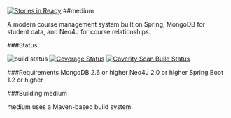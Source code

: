 [![Stories in Ready](https://badge.waffle.io/mttdbrd/medium.png?label=ready&title=Ready)](https://waffle.io/mttdbrd/medium)
##medium


A modern course management system built on Spring, MongoDB for student data, and Neo4J for course relationships.

###Status

![build status](https://travis-ci.org/mttdbrd/medium.svg?branch=master) [![Coverage Status](https://img.shields.io/coveralls/mttdbrd/medium.svg)](https://coveralls.io/r/mttdbrd/medium) <a href="https://scan.coverity.com/projects/3822">
  <img alt="Coverity Scan Build Status"
       src="https://scan.coverity.com/projects/3822/badge.svg"/>
</a>



###Requirements
MongoDB 2.6 or higher
Neo4J 2.0 or higher
Spring Boot 1.2 or higher




###Building medium


medium uses a Maven-based build system.


